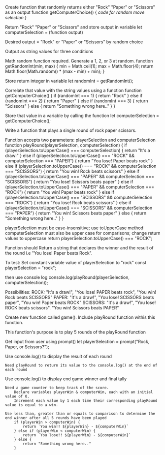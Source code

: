 Create function that randomly returns either "Rock" "Paper" or "Scissors" as an output
function getComputerChoice() {
    *code for random move selection*
}

Return "Rock" "Paper" or "Scissors" and store output in variable 
let computerSelection = (function output)

Desired output = "Rock" or "Paper" or "Scissors" by random choice

Output as string values for three conditions

Math.random function required. Generate a 1, 2, or 3 at random.
function getRandomInt(min, max) {
    min = Math.ceil(1);
    max = Math.floor(4);
    return Math.floor(Math.random() * (max - min) + min);
}

Store return integer in variable
let randomInt = getRandomInt();

Correlate that value with the string values using a function
function getComputerChoice() {
    if (randomInt === 1) {
        return "Rock"
    } else if (randomInt === 2) {
        return "Paper"
    } else if (randomInt === 3) {
        return "Scissors"
    } else {
        return "Something wrong here.."
    }
}

Store that value in a variable by calling the function
let computerSelection = getComputerChoice();



Write a function that plays a single round of rock paper scissors.

Function accepts two parameters: playerSelection and computerSelection
    function playRound(playerSelection, computerSelection) {
        if (playerSelection.toUpperCase() === computerSelection) {
            return "It's a draw!"
        } else if (playerSelection.toUpperCase() === "ROCK" && computerSelection === "PAPER") {
            return "You lose! Paper beats rock"
        } else if (playerSelection.toUpperCase() === "ROCK" && computerSelection === "SCISSORS") {
            return "You win! Rock beats scissors"
        } else if (playerSelection.toUpperCase() === "PAPER" && computerSelection === "SCISSORS") {
            return "You lose! Scissors beats paper"
        } else if (playerSelection.toUpperCase() === "PAPER" && computerSelection === "ROCK") {
            return "You win! Paper beats rock"
        } else if (playerSelection.toUpperCase() === "SCISSORS" && computerSelection === "ROCK") {
            return "You lose! Rock beats scissors"
        } else if (playerSelection.toUpperCase() === "SCISSORS" && computerSelection === "PAPER") {
            return "You win! Scissors beats paper"
        } else {
            return "Something wrong here.."
        }
    }

playerSelection must be case-insensitive; use toUpperCase method
computerSelection must also be upper case for comparisons; change return values to uppercase
    return playerSelection.toUpperCase() === "ROCK"; 


Function should Return a string that declares the winner and the result of the round
i.e "You lose! Paper beats Rock". 

To test: Set constant variable value of playerSelection to "rock"
    const playerSelection = "rock";

then use console log
    console.log(playRound(playerSelection, computerSelection));



Possibilities:
ROCK: "It's a draw!", "You lose! PAPER beats rock", "You win! Rock beats SCISSORS"
PAPER: "It's a draw!", "You lose! SCISSORS beats paper", "You win! Paper beats ROCK"
SCISSORS: "It's a draw!", "You lose! ROCK beats scissors". "You win! Scissors beats PAPER"



Create new function called game(). Include playRound function withis this function.

This function's purpose is to play 5 rounds of the playRound function

Get input from user using prompt()
    let playerSelection = prompt("Rock, Paper, or Scissors?");

Use console.log() to display the result of each round 

    Need playRound to return its value to the console.log() at the end of each round

Use console.log() to display end game winner and final tally

    Need a game counter to keep track of the score.
        Declare variables playerWin & computerWin, each with an initial value of 0.
        Increment each value by 1 each time their corresponding playRound value is equal to a win.
    
    Use less than, greater than or equals to comparison to determine the end winner after all 5 rounds have been played
        if (playerWin > computerWin) {
            return `You win!! ${playerWin} - ${computerWin}`
        } else if (playerWin < computerWin) {
            return `You lose!! ${playerWin} - ${computerWin}`
        } else {
            return "Something wrong here.."
        }